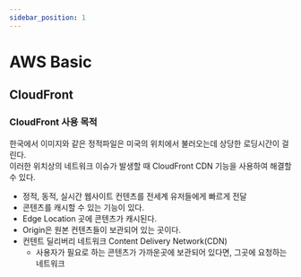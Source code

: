 ```yaml
---
sidebar_position: 1
---
```


# AWS Basic


## CloudFront


###  CloudFront 사용 목적

한국에서 이미지와 같은 정적파일은 미국의 위치에서 불러오는데 상당한 로딩시간이 걸린다.    
이러한 위치상의 네트워크 이슈가 발생할 때 CloudFront CDN 기능을 사용하여 해결할 수 있다.  

- 정적, 동적, 실시간 웹사이트 컨텐츠를 전세계 유저들에게 빠르게 전달   
- 콘텐츠를 캐시할 수 있는 기능이 있다.   
- Edge Location 곳에 콘텐츠가 캐시된다.  
- Origin은 원본 컨텐츠들이 보관되어 있는 곳이다.  
- 컨텐트 딜리버리 네트워크 Content Delivery Network(CDN)
  - 사용자가 필요로 하는 콘텐츠가 가까운곳에 보관되어 있다면, 그곳에 요청하는 네트워크   
